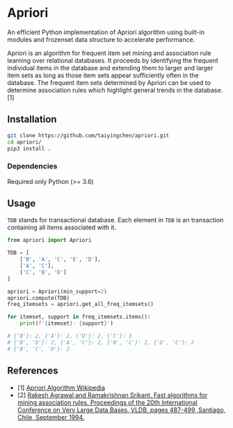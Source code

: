 # Apriori

An efficient Python implementation of Apriori algorithm using built-in modules and frozenset data structure to accelerate performance.

Apriori is an algorithm for frequent item set mining and association rule learning over relational databases. It proceeds by identifying the frequent individual items in the database and extending them to larger and larger item sets as long as those item sets appear sufficiently often in the database. The frequent item sets determined by Apriori can be used to determine association rules which highlight general trends in the database. [1]

## Installation

```bash
git clone https://github.com/taiyingchen/apriori.git
cd apriori/
pip3 install .
```

### Dependencies

Required only Python (>= 3.6)

## Usage

`TDB` stands for transactional database. Each element in `TDB` is an transaction containing all items associated with it.

```python
from apriori import Apriori

TDB = [
    ['B', 'A', 'C', 'E', 'D'],
    ['A', 'C'],
    ['C', 'B', 'D']
]

apriori = Apriori(min_support=2)
apriori.compute(TDB)
freq_itemsets = apriori.get_all_freq_itemsets()

for itemset, support in freq_itemsets.items():
    print(f'{itemset}: {support}')

# {'B'}: 2, {'A'}: 2, {'D'}: 2, {'C'}: 3
# {'B', 'D'}: 2, {'A', 'C'}: 2, {'B', 'C'}: 2, {'D', 'C'}: 2
# {'B', 'C', 'D'}: 2
```

## References

* [1] [Apriori Algorithm Wikipedia](https://en.wikipedia.org/wiki/Apriori_algorithm)
* [2] [Rakesh Agrawal and Ramakrishnan Srikant. Fast algorithms for mining association rules. Proceedings of the 20th International Conference on Very Large Data Bases, VLDB, pages 487-499, Santiago, Chile, September 1994.](http://www.vldb.org/conf/1994/P487.PDF)
